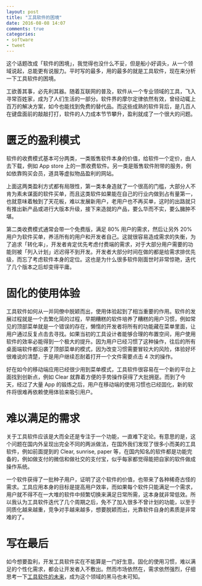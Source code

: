 ```yaml
---
layout: post
title: "工具软件的困境"
date: 2016-08-08 14:07
comments: true
categories: 
- software
- tweet
---
```


这个话题改成「软件的困境」，我觉得也没什么不妥，但是船小好调头，从一个领域说起，总能更有说服力。平时写的最多，用的最多的就是工具软件，现在来分析一下工具软件的困境。

工欲善其事，必先利其器。随着互联网的普及，软件从一个专业领域的工具，飞入寻常百姓家，成为了人们生活的一部分。软件界的摩尔定律依然有效，曾经动辄上百万的解决方案，如今也能找到免费的替代品。而这些成熟的软件背后，是几百人在键盘面前的敲敲打打，软件的人力成本节节攀升，盈利就成了一个很大的问题。

# 匮乏的盈利模式

软件的收费模式基本可分两类，一类贩售软件本身的价值，给软件一个定价，由人去下载，例如 App store 上的一票收费软件。另一类是贩售软件附带的服务，例如依靠购买会员，道具等虚拟物品盈利的网站。

上面这两类盈利方式都有局限性，第一类本身造就了一个很高的门槛，大部分人不肯为素未谋面的软件买单，而且这类软件如果能在自己的行业内做到占有量第一，也就意味着触到了天花板，难以发展新用户，老用户也不再买单，这时的出路就只有推出新产品或进行大版本升级，接下来造就的产品，要么华而不实，要么臃肿不堪。

第二类收费模式通常会带一个免费版，满足 80% 用户的需求，然后让另外 20% 用户为软件买单，养活所有的用户和开发者自己。这就很容易造成需求的失衡，为了追求「转化率」，开发者肯定优先考虑付费端的需求，对于大部分用户需要的功能则被「列入计划」迟迟得不到开发。开发者大部分时间在做的都是给需求排优先级，而忘了考虑软件本身的定位。这也是为什么很多软件刚面世时非常惊艳，迭代了几个版本之后却变得平庸。

# 固化的使用体验

工具软件如何从一并同僚中脱颖而出，使用体验起到了相当重要的作用。软件的发展过程就是一个去繁化简的过程，早期糟糕的软件培养了糟糕的用户习惯，例如常见的顶部菜单就是一个错误的存在，懒惰的开发者将所有的功能藏在菜单里面，让用户通过反复点击去寻找。如果当初的工具设计者能够合理的布置空间，用户使用软件的效率必能得到一个极大的提升。因为用户已经习惯了这种操作，往后的所有桌面端软件都沿袭了顶部菜单的模式，因为改变习惯需要冒较大的风险，体验好坏很难说的清楚，于是用户继续忍耐着打开一个文件需要点击 4 次的操作。

好在如今的移动端应用已经很少用到菜单模式，工具软件很容易在一个新的平台上面找到创新点，例如 Clear 就靠着方便的手势操作获得了大批拥趸。而到了今天，经过了大量 App 的锻炼之后，用户在移动端的使用习惯也已经固化，新的软件将很难再依赖使用体验来吸引用户。

# 难以满足的需求

关于工具软件应该是大而全还是专注于一个功能，一直难下定论。有意思的是，这个问题在国内外呈现出完全不同的两派做法，在国外我们发现了很多小而美的工具软件，例如前面提到的 Clear, sunrise, paper 等，在国内知名的软件都是功能完备的，例如做支付的微信和做社交的支付宝，似乎每家都觉得能把自家的软件做成操作系统。

一个软件获得了一批种子用户，证明了这个软件的价值，也带来了各种稀奇古怪的需求。工具应用本身的目标是提高用户效率，而如果每个软件只能满足一个需求，用户就不得不在一大堆的软件中频繁切换来满足日常所需，这本身就非常低效。所以我认为工具软件迭代了几个周期之后，免不了加入很多不曾计划的功能，以至于同质化越来越重，竞争对手越来越多，想要脱颖而出，光靠软件自身的素质是非常难的了。

# 写在最后

如今想要盈利，开发工具软件实在不能算是一门好生意。固化的使用习惯，难以满足的个性化需求，都会让开发者入不敷出。然而市场依然在，需求依然强烈，仔细思考一下[工具软件的未来][1]，成为这个领域的黑马也未可知。

[1]:	2016-08-08-gong-ju-ruan-jian-de-wei-lai.markdown "工具软件的未来"